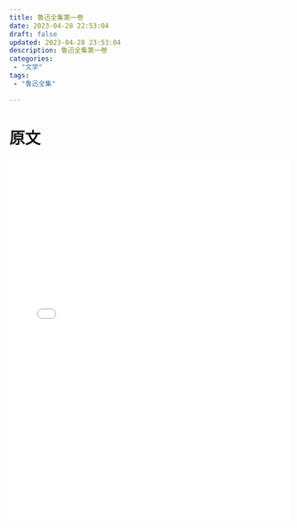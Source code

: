 ```yaml
---
title: 鲁迅全集第一卷
date: 2023-04-28 22:53:04 
draft: false
updated: 2023-04-28 23:53:04 
description: 鲁迅全集第一卷
categories:
 - "文学"
tags:
 - "鲁迅全集"

---
```


# 原文

<iframe src='/myjs/pdfjs/web/viewer.html?file=https://raw.githubusercontent.com/lwmfjc/files/main/literature/鲁迅全集/鲁迅全集•第一卷.pdf' style="padding:  0;width:100%;" marginwidth="0" frameborder="no" scrolling="no" height="650px"></iframe>

